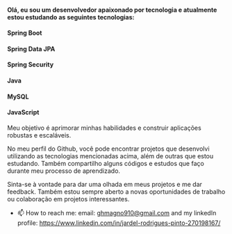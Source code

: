 #### Olá, eu sou um desenvolvedor apaixonado por tecnologia e atualmente estou estudando as seguintes tecnologias:

#### Spring Boot
#### Spring Data JPA
#### Spring Security
#### Java
#### MySQL
#### JavaScript
Meu objetivo é aprimorar minhas habilidades e construir aplicações robustas e escaláveis.

No meu perfil do Github, você pode encontrar projetos que desenvolvi utilizando as tecnologias mencionadas acima, além de outras que estou estudando. Também compartilho alguns códigos e estudos que faço durante meu processo de aprendizado.

Sinta-se à vontade para dar uma olhada em meus projetos e me dar feedback. Também estou sempre aberto a novas oportunidades de trabalho ou colaboração em projetos interessantes. 
- 📫 How to reach me: email: ghmagno910@gmail.com and my linkedIn profile: https://www.linkedin.com/in/jardel-rodrigues-pinto-270198167/
